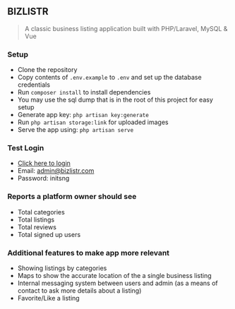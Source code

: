 ## BIZLISTR
> A classic business listing application built with PHP/Laravel, MySQL & Vue

### Setup
- Clone the repository
- Copy contents of `.env.example` to `.env` and set up the database credentials
- Run `composer install` to install dependencies
- You may use the sql dump that is in the root of this project for easy setup
- Generate app key: `php artisan key:generate`
- Run `php artisan storage:link` for uploaded images
- Serve the app using: `php artisan serve`

### Test Login
- [Click here to login](http://localhost:8000/login)
- Email: admin@bizlistr.com
- Password: initsng

### Reports a platform owner should see
- Total categories
- Total listings
- Total reviews
- Total signed up users

### Additional features to make app more relevant
- Showing listings by categories
- Maps to show the accurate location of the a single business listing
- Internal messaging system between users and admin (as a means of contact to ask more details about a listing)
- Favorite/Like a listing

